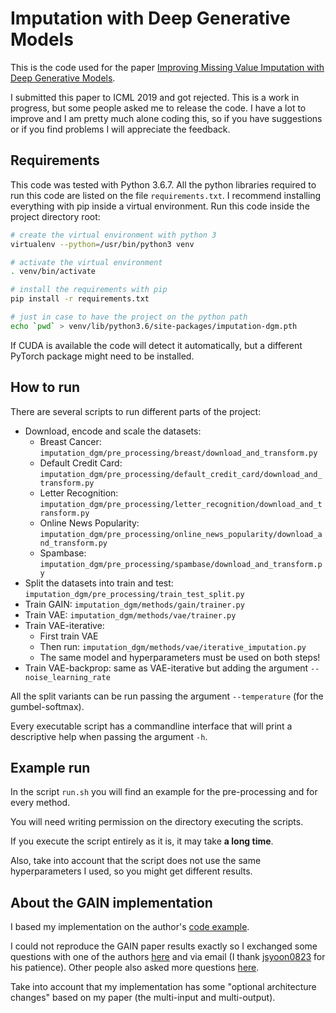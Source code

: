 # Imputation with Deep Generative Models

This is the code used for the paper [Improving Missing Value Imputation with Deep Generative Models](https://arxiv.org/abs/1902.10666).

I submitted this paper to ICML 2019 and got rejected.
This is a work in progress, but some people asked me to release the code.
I have a lot to improve and I am pretty much alone coding this, so if you have suggestions or if you find problems
I will appreciate the feedback.

## Requirements

This code was tested with Python 3.6.7.
All the python libraries required to run this code are listed on the file `requirements.txt`.
I recommend installing everything with pip inside a virtual environment.
Run this code inside the project directory root:

```bash
# create the virtual environment with python 3
virtualenv --python=/usr/bin/python3 venv

# activate the virtual environment
. venv/bin/activate

# install the requirements with pip
pip install -r requirements.txt

# just in case to have the project on the python path
echo `pwd` > venv/lib/python3.6/site-packages/imputation-dgm.pth
```

If CUDA is available the code will detect it automatically, but a different PyTorch package might need to be installed.

## How to run

There are several scripts to run different parts of the project:

* Download, encode and scale the datasets:
  * Breast Cancer: `imputation_dgm/pre_processing/breast/download_and_transform.py`
  * Default Credit Card: `imputation_dgm/pre_processing/default_credit_card/download_and_transform.py`
  * Letter Recognition: `imputation_dgm/pre_processing/letter_recognition/download_and_transform.py`
  * Online News Popularity: `imputation_dgm/pre_processing/online_news_popularity/download_and_transform.py`
  * Spambase: `imputation_dgm/pre_processing/spambase/download_and_transform.py`
* Split the datasets into train and test: `imputation_dgm/pre_processing/train_test_split.py`
* Train GAIN: `imputation_dgm/methods/gain/trainer.py`
* Train VAE: `imputation_dgm/methods/vae/trainer.py`
* Train VAE-iterative:
  * First train VAE
  * Then run: `imputation_dgm/methods/vae/iterative_imputation.py`
  * The same model and hyperparameters must be used on both steps!
* Train VAE-backprop: same as VAE-iterative but adding the argument `--noise_learning_rate`

All the split variants can be run passing the argument `--temperature` (for the gumbel-softmax).
  
Every executable script has a commandline interface that will print a descriptive help when passing the argument `-h`.

 ## Example run
 
 In the script `run.sh` you will find an example for the pre-processing and for every method.
 
 You will need writing permission on the directory executing the scripts.
 
 If you execute the script entirely as it is, it may take **a long time**.

Also, take into account that the script does not use the same hyperparameters I used, so you might get different results.

## About the GAIN implementation

I based my implementation on the author's [code example](https://github.com/jsyoon0823/GAIN).

I could not reproduce the GAIN paper results exactly so I exchanged some questions with one of the authors [here](https://github.com/jsyoon0823/GAIN/issues/2)
and via email (I thank [jsyoon0823](https://github.com/jsyoon0823) for his patience).
Other people also asked more questions [here](https://github.com/jsyoon0823/GAIN/issues).

Take into account that my implementation has some "optional architecture changes"
based on my paper (the multi-input and multi-output).